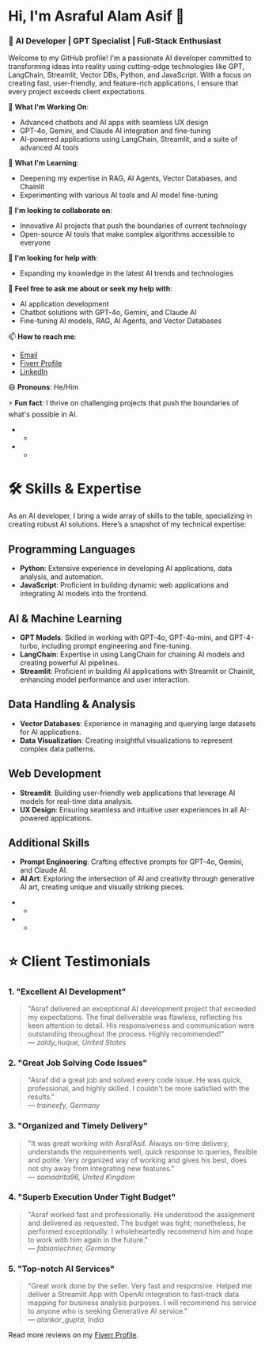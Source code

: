 # Hi, I'm Asraful Alam Asif 👋

### 🚀 AI Developer | GPT Specialist | Full-Stack Enthusiast

Welcome to my GitHub profile! I'm a passionate AI developer committed to transforming ideas into reality using cutting-edge technologies like GPT, LangChain, Streamlit, Vector DBs, Python, and JavaScript. With a focus on creating fast, user-friendly, and feature-rich applications, I ensure that every project exceeds client expectations.

🔭 **What I'm Working On**:
- Advanced chatbots and AI apps with seamless UX design
- GPT-4o, Gemini, and Claude AI integration and fine-tuning
- AI-powered applications using LangChain, Streamlit, and a suite of advanced AI tools

🌱 **What I'm Learning**:
- Deepening my expertise in RAG, AI Agents, Vector Databases, and Chainlit
- Experimenting with various AI tools and AI model fine-tuning

👯 **I'm looking to collaborate on**:
- Innovative AI projects that push the boundaries of current technology
- Open-source AI tools that make complex algorithms accessible to everyone

🤔 **I'm looking for help with**:
- Expanding my knowledge in the latest AI trends and technologies

💬 **Feel free to ask me about or seek my help with**:
- AI application development
- Chatbot solutions with GPT-4o, Gemini, and Claude AI
- Fine-tuning AI models, RAG, AI Agents, and Vector Databases

📫 **How to reach me**:
- [Email](mailto:asraf@example.com)
- [Fiverr Profile](https://www.fiverr.com/asraf2asif_fvrr)
- [LinkedIn](https://www.linkedin.com/in/asraf-asif/)

😄 **Pronouns**: He/Him

⚡ **Fun fact**: I thrive on challenging projects that push the boundaries of what's possible in AI.

* *
* *

# 🛠️ Skills & Expertise

As an AI developer, I bring a wide array of skills to the table, specializing in creating robust AI solutions. Here’s a snapshot of my technical expertise:

## **Programming Languages**
- **Python**: Extensive experience in developing AI applications, data analysis, and automation.
- **JavaScript**: Proficient in building dynamic web applications and integrating AI models into the frontend.

## **AI & Machine Learning**
- **GPT Models**: Skilled in working with GPT-4o, GPT-4o-mini, and GPT-4-turbo, including prompt engineering and fine-tuning.
- **LangChain**: Expertise in using LangChain for chaining AI models and creating powerful AI pipelines.
- **Streamlit**: Proficient in building AI applications with Streamlit or Chainlit, enhancing model performance and user interaction.

## **Data Handling & Analysis**
- **Vector Databases**: Experience in managing and querying large datasets for AI applications.
- **Data Visualization**: Creating insightful visualizations to represent complex data patterns.

## **Web Development**
- **Streamlit**: Building user-friendly web applications that leverage AI models for real-time data analysis.
- **UX Design**: Ensuring seamless and intuitive user experiences in all AI-powered applications.

## **Additional Skills**
- **Prompt Engineering**: Crafting effective prompts for GPT-4o, Gemini, and Claude AI.
- **AI Art**: Exploring the intersection of AI and creativity through generative AI art, creating unique and visually striking pieces.

* *
* *

# ⭐ Client Testimonials

### 1. **"Excellent AI Development"**
> "Asraf delivered an exceptional AI development project that exceeded my expectations. The final deliverable was flawless, reflecting his keen attention to detail. His responsiveness and communication were outstanding throughout the process. Highly recommended!"  
> — _zaldy_nuque, United States_

### 2. **"Great Job Solving Code Issues"**
> "Asraf did a great job and solved every code issue. He was quick, professional, and highly skilled. I couldn't be more satisfied with the results."  
> — _traineefy, Germany_

### 3. **"Organized and Timely Delivery"**
> "It was great working with AsrafAsif. Always on-time delivery, understands the requirements well, quick response to queries, flexible and polite. Very organized way of working and gives his best, does not shy away from integrating new features."  
> — _samadrita96, United Kingdom_

### 4. **"Superb Execution Under Tight Budget"**
> "Asraf worked fast and professionally. He understood the assignment and delivered as requested. The budget was tight; nonetheless, he performed exceptionally. I wholeheartedly recommend him and hope to work with him again in the future."  
> — _fabianlechner, Germany_

### 5. **"Top-notch AI Services"**
> "Great work done by the seller. Very fast and responsive. Helped me deliver a Streamlit App with OpenAI integration to fast-track data mapping for business analysis purposes. I will recommend his service to anyone who is seeking Generative AI service."  
> — _alankar_gupta, India_

Read more reviews on my [Fiverr Profile](https://www.fiverr.com/asraf2asif_fvrr).
